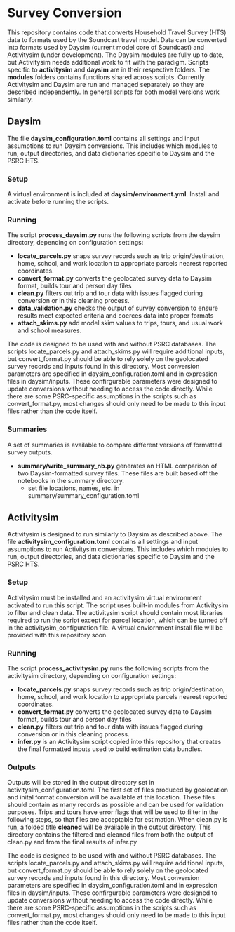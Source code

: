 # Survey Conversion 
This repository contains code that converts Household Travel Survey (HTS) data to formats used by the Soundcast travel model. Data can be converted into formats used by Daysim (current model core of Soundcast) and Activitysim (under development). The Daysim modules are fully up to date, but Activitysim needs additional work to fit with the paradigm.
Scripts specific to **activitysim** and **daysim** are in their respective folders. The **modules** folders contains functions shared across scripts. Currently Activitysim and Daysim are run and managed separately so they are described independently. In general scripts for both model versions work similarly. 

## Daysim
The file **daysim_configuration.toml** contains all settings and input assumptions to run Daysim conversions. This includes which modules to run, output directories, and data dictionaries specific to Daysim and the PSRC HTS. 

### Setup
A virtual environment is included at **daysim/environment.yml**. Install and activate before running the scripts. 

### Running
The script **process_daysim.py** runs the following scripts from the daysim directory, depending on configuration settings:

- **locate_parcels.py** snaps survey records such as trip origin/destination, home, school, and work location to appropriate parcels nearest reported coordinates. 
- **convert_format.py** converts the geolocated survey data to Daysim format, builds tour and person day files
- **clean.py** filters out trip and tour data with issues flagged during conversion or in this cleaning process. 
- **data_validation.py** checks the output of survey conversion to ensure results meet expected criteria and coerces data into proper formats
- **attach_skims.py** add model skim values to trips, tours, and usual work and school measures.

The code is designed to be used with and without PSRC databases. The scripts locate_parcels.py and attach_skims.py will require additional inputs, but convert_format.py should be able to rely solely on the geolocated survey records and inputs found in this directory. Most conversion parameters are specified in daysim_configuration.toml and in expression files in daysim/inputs. These confirgurable parameters were designed to update conversions without needing to access the code directly. While there are some PSRC-specific assumptions in the scripts such as convert_format.py, most changes should only need to be made to this input files rather than the code itself. 

### Summaries
A set of summaries is available to compare different versions of formatted survey outputs. 
- **summary/write_summary_nb.py** generates an HTML comparison of two Daysim-formatted survey files. These files are built based off the notebooks in the summary directory.
    - set file locations, names, etc. in summary/summary_configuration.toml   

## Activitysim
Activitysim is designed to run similarly to Daysim as described above. The file **activitysim_configuration.toml** contains all settings and input assumptions to run Activitysim conversions. This includes which modules to run, output directories, and data dictionaries specific to Daysim and the PSRC HTS. 

### Setup
Activitysim must be installed and an activitysim virtual environment activated to run this script. The script uses built-in modules from Activitysim to filter and clean data. The activitysim script should contain most libraries required to run the script except for parcel location, which can be turned off in the activitysim_configuration file. A virtual enviornment install file will be provided with this repository soon. 

### Running
The script **process_activitysim.py** runs the following scripts from the activitysim directory, depending on configuration settings:

- **locate_parcels.py** snaps survey records such as trip origin/destination, home, school, and work location to appropriate parcels nearest reported coordinates. 
- **convert_format.py** converts the geolocated survey data to Daysim format, builds tour and person day files
- **clean.py** filters out trip and tour data with issues flagged during conversion or in this cleaning process. 
- **infer.py** is an Activitysim script copied into this repository that creates the final formatted inputs used to build estimation data bundles.

### Outputs
Outputs will be stored in the output directory set in activitysim_configuration.toml. The first set of files produced by geolocation and inital format conversion will be available at this location. These files should contain as many records as possible and can be used for validation purposes. Trips and tours have error flags that will be used to filter in the following steps, so that files are acceptable for estimation. When clean.py is run, a folded title **cleaned** will be available in the output directory. This directory contains the filtered and cleaned files from both the output of clean.py and from the final results of infer.py

The code is designed to be used with and without PSRC databases. The scripts locate_parcels.py and attach_skims.py will require additional inputs, but convert_format.py should be able to rely solely on the geolocated survey records and inputs found in this directory. Most conversion parameters are specified in daysim_configuration.toml and in expression files in daysim/inputs. These confirgurable parameters were designed to update conversions without needing to access the code directly. While there are some PSRC-specific assumptions in the scripts such as convert_format.py, most changes should only need to be made to this input files rather than the code itself. 

